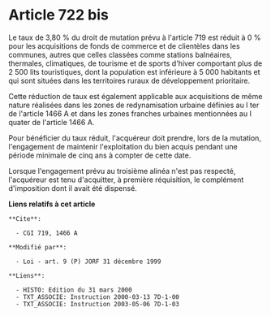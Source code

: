 # Article 722 bis

Le taux de 3,80 % du droit de mutation prévu à l'article 719 est réduit à 0 % pour les acquisitions de fonds de commerce et
de clientèles dans les communes, autres que celles classées comme stations balnéaires, thermales, climatiques, de tourisme et
de sports d'hiver comportant plus de 2 500 lits touristiques, dont la population est inférieure à 5 000 habitants et qui sont
situées dans les territoires ruraux de développement prioritaire.

Cette réduction de taux est également applicable aux acquisitions de même nature réalisées dans les zones de redynamisation
urbaine définies au I ter de l'article 1466 A et dans les zones franches urbaines mentionnées au I quater de l'article 1466
A.

Pour bénéficier du taux réduit, l'acquéreur doit prendre, lors de la mutation, l'engagement de maintenir l'exploitation du
bien acquis pendant une période minimale de cinq ans à compter de cette date.

Lorsque l'engagement prévu au troisième alinéa n'est pas respecté, l'acquéreur est tenu d'acquitter, à première réquisition,
le complément d'imposition dont il avait été dispensé.

**Liens relatifs à cet article**

	**Cite**:

	  - CGI 719, 1466 A

	**Modifié par**:

	  - Loi - art. 9 (P) JORF 31 décembre 1999

	**Liens**:

	  - HISTO: Edition du 31 mars 2000
	  - TXT_ASSOCIE: Instruction 2000-03-13 7D-1-00
	  - TXT_ASSOCIE: Instruction 2003-05-06 7D-1-03
